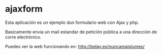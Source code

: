 ajaxform
========

Esta aplicación es un ejemplo dun formulario web con Ajax y php.

Basicamente envia un mail estandar de petición pública a una dirección de corre electrónico. 

Puedes ver la web funcionando en: http://belay.es/nuncamaislumes/
